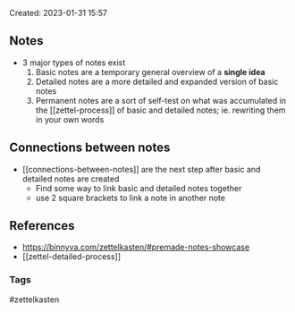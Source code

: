 
Created: 2023-01-31 15:57

## Notes
- 3 major types of notes exist
	1. Basic notes are a temporary general overview of a **single idea**
	2. Detailed notes are a more detailed and expanded version of basic notes
	3. Permanent notes are a sort of self-test on what was accumulated in the [[zettel-process]] of basic and detailed notes; ie. rewriting them in your own words
## Connections between notes
- [[connections-between-notes]] are the next step after basic and detailed notes are created
	- Find some way to link basic and detailed notes together
	- use 2 square brackets to link a note in another note


## References
- https://binnyva.com/zettelkasten/#premade-notes-showcase
- [[zettel-detailed-process]]
### Tags
#zettelkasten 